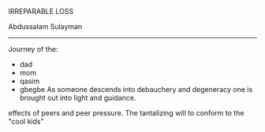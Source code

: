 IRREPARABLE LOSS

Abdussalam Sulayman

---
Journey of the:
- dad
- mom
- qasim
- gbegbe
As someone descends into debauchery and degeneracy one is brought out into light and guidance.

effects of peers and peer pressure. 
The tantalizing will to conform to the "cool kids"
